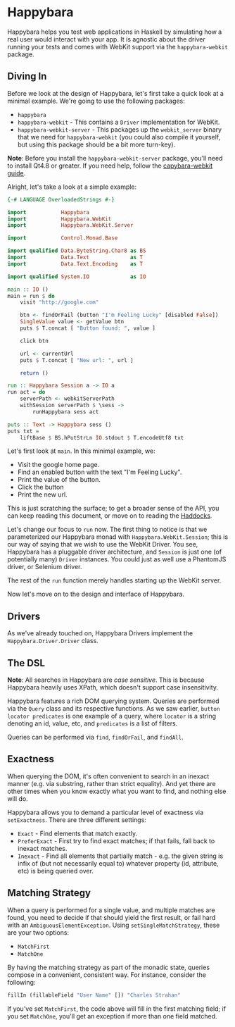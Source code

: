 # Happybara

Happybara helps you test web applications in Haskell by simulating how a
real user would interact with your app. It is agnostic about the driver
running your tests and comes with WebKit support via the
`happybara-webkit` package.

## Diving In

Before we look at the design of Happybara, let's first take a quick look
at a minimal example. We're going to use the following packages:

* `happybara`
* `happybara-webkit` - This contains a `Driver` implementation for WebKit.
* `happybara-webkit-server` - This packages up the `webkit_server`
  binary that we need for `happybara-webkit` (you could also compile it
yourself, but using this package should be a bit more turn-key).

**Note**: Before you install the `happybara-webkit-server` package,
you'll need to install Qt4.8 or greater. If you need help, follow the
[capybara-webkit guide](https://github.com/thoughtbot/capybara-webkit/wiki/Installing-Qt-and-compiling-capybara-webkit).

Alright, let's take a look at a simple example:

``` haskell
{-# LANGUAGE OverloadedStrings #-}

import           Happybara
import           Happybara.WebKit
import           Happybara.WebKit.Server

import           Control.Monad.Base

import qualified Data.ByteString.Char8 as BS
import           Data.Text             as T
import           Data.Text.Encoding    as T

import qualified System.IO             as IO

main :: IO ()
main = run $ do
    visit "http://google.com"

    btn <- findOrFail (button "I'm Feeling Lucky" [disabled False])
    SingleValue value <- getValue btn
    puts $ T.concat [ "Button found: ", value ]

    click btn

    url <- currentUrl
    puts $ T.concat [ "New url: ", url ]

    return ()

run :: Happybara Session a -> IO a
run act = do
    serverPath <- webkitServerPath
    withSession serverPath $ \sess ->
        runHappybara sess act

puts :: Text -> Happybara sess ()
puts txt =
    liftBase $ BS.hPutStrLn IO.stdout $ T.encodeUtf8 txt
```

Let's first look at `main`. In this minimal example, we:

* Visit the google home page.
* Find an enabled button with the text "I'm Feeling Lucky".
* Print the value of the button.
* Click the button
* Print the new url.

This is just scratching the surface; to get a broader sense of the API,
you can keep reading this document, or move on to reading the
[Haddocks](http://hackage.haskell.org/package/happybara).

Let's change our focus to `run` now. The first thing to notice is that
we parameterized our Happybara monad with `Happybara.WebKit.Session`;
this is our way of saying that we wish to use the WebKit Driver. You
see, Happybara has a pluggable driver architecture, and `Session` is
just one (of potentially many) `Driver` instances. You could just as
well use a PhantomJS driver, or Selenium driver.

The rest of the `run` function merely handles starting up the WebKit
server.

Now let's move on to the design and interface of Happybara.

## Drivers

As we've already touched on, Happybara Drivers implement the
`Happybara.Driver.Driver` class.

## The DSL

**Note**: All searches in Happybara are *case sensitive*. This is
because Happybara heavily uses XPath, which doesn't support case
insensitivity.

Happybara features a rich DOM querying system. Queries are performed via
the `Query` class and its respective functions. As we saw earlier,
`button locator predicates` is one example of a query, where `locator` is
a string denoting an id, value, etc, and `predicates` is a list of
filters.

Queries can be performed via `find`, `findOrFail`, and `findAll`.

## Exactness

When querying the DOM, it's often convenient to search in an inexact
manner (e.g. via substring, rather than strict equality). And yet there
are other times when you know exactly what you want to find, and nothing
else will do.

Happybara allows you to demand a particular level of exactness via
`setExactness`. There are three different settings:

* `Exact` - Find elements that match exactly.
* `PreferExact` - First try to find exact matches; if that fails, fall
  back to inexact matches.
* `Inexact` - Find all elements that partially match - e.g. the given
  string is infix of (but not necessarily equal to) whatever property
(id, attribute, etc) is being queried over.

## Matching Strategy

When a query is performed for a single value, and multiple matches are
found, you need to decide if that should yield the first result, or fail
hard with an `AmbiguousElementException`. Using
`setSingleMatchStrategy`, these are your two options:

* `MatchFirst`
* `MatchOne`

By having the matching strategy as part of the monadic state, queries
compose in a convenient, consistent way. For instance, consider the
following:

``` haskell
fillIn (fillableField "User Name" []) "Charles Strahan"
```

If you've set `MatchFirst`, the code above will fill in the first
matching field; if you set `MatchOne`, you'll get an exception if more
than one field matched.
